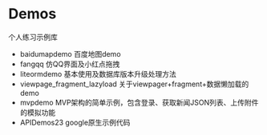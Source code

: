 # Demos
个人练习示例库
* baidumapdemo 百度地图demo
* fangqq 仿QQ界面及小红点拖拽
* liteormdemo 基本使用及数据库版本升级处理方法
* viewpage_fragment_lazyload 关于viewpager+fragment+数据懒加载的demo
* mvpdemo MVP架构的简单示例，包含登录、获取新闻JSON列表、上传附件的模拟功能
* APIDemos23 google原生示例代码
